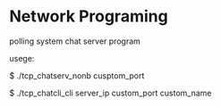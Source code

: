 # Network Programing
polling system chat server program

usege:

$ ./tcp_chatserv_nonb cusptom_port

$ ./tcp_chatcli_cli server_ip custom_port custom_name
